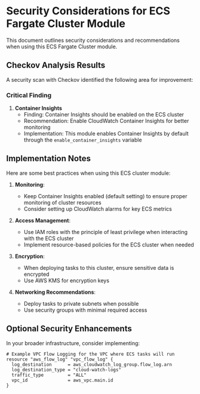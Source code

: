# Security Considerations for ECS Fargate Cluster Module

This document outlines security considerations and recommendations when using this ECS Fargate Cluster module.

## Checkov Analysis Results

A security scan with Checkov identified the following area for improvement:

### Critical Finding

1. **Container Insights**
   - Finding: Container Insights should be enabled on the ECS cluster
   - Recommendation: Enable CloudWatch Container Insights for better monitoring
   - Implementation: This module enables Container Insights by default through the `enable_container_insights` variable

## Implementation Notes

Here are some best practices when using this ECS cluster module:

1. **Monitoring**: 
   - Keep Container Insights enabled (default setting) to ensure proper monitoring of cluster resources
   - Consider setting up CloudWatch alarms for key ECS metrics

2. **Access Management**:
   - Use IAM roles with the principle of least privilege when interacting with the ECS cluster
   - Implement resource-based policies for the ECS cluster when needed

3. **Encryption**:
   - When deploying tasks to this cluster, ensure sensitive data is encrypted
   - Use AWS KMS for encryption keys

4. **Networking Recommendations**:
   - Deploy tasks to private subnets when possible
   - Use security groups with minimal required access

## Optional Security Enhancements

In your broader infrastructure, consider implementing:

```hcl
# Example VPC Flow Logging for the VPC where ECS tasks will run
resource "aws_flow_log" "vpc_flow_log" {
  log_destination      = aws_cloudwatch_log_group.flow_log.arn
  log_destination_type = "cloud-watch-logs"
  traffic_type         = "ALL"
  vpc_id               = aws_vpc.main.id
}
```